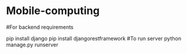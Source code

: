 # Mobile-computing
#For backend requirements

pip install django
pip install djangorestframework
#To run server
python manage.py runserver